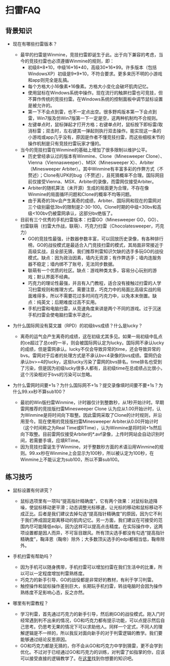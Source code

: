 # 扫雷FAQ

## 背景知识

- 现在有哪些扫雷版本？
  - 最早的扫雷是Winmine，竞技扫雷即诞生于此。出于向下兼容的考虑，当今的竞技扫雷也必须遵循Winmine的规则，即：
    - 初级8\*8\*10，中级16\*16\*40，高级30\*16\*99。许多版本（包括WindowsXP）初级是9\*9\*10，不符合要求。更多来历不明的小游戏和app则完全是乱搞。
    - 每个方格大小16像素\*16像素。方格大小变化会破坏肌肉记忆。
    - 使用鼠标在Windows系统中操作。现在流行的触屏扫雷也可竞技，但不算作传统的竞技扫雷。在Windows系统的控制面板中调节鼠标设置是被允许的。
    - 第一下不会点到雷，也不一定点出空。很多野鸡版本第一下会点到雷，Win7版及仿Win7版第一下一定是空，这两种机制均不合规则。
    - 左键单点时，鼠标弹起才打开方格；右键单点时，鼠标按下即标雷/取消标雷；双击时，左右键其一弹起则执行双击操作。能实现这一条的小游戏或app几乎没有，原因是作者不懂竞技扫雷，而这些细枝末节的操作机制是只有竞技扫雷玩家才懂的。
  - 当今的竞技扫雷在Winmine的基础上增加了很多限制以维护公平。
    - 历史曾经承认过的版本有Winmine、Clone（Minesweeper Clone）、Vienna（Viennasweeper）、MSX（Minesweeper X）、Arbiter（Minesweeper Arbiter）。其中Winmine有丰富多彩的作弊方式（不赘述）；Clone有UPK的bug（不赘述），且死猜概率不合理。国际网目前仅接受Vienna、MSX、Arbiter的录像，而雷网仅接受Arbiter。
    - Arbiter的随机算法（未开源）生成的局面更为合理，不存在像Winmine的局面循环问题和Clone的概率不均等问题。
    - 由于离奇的3bv会产生离奇的成绩，Arbiter、国际网和现在的雷网对三个级别最低3bv的限制是2-30-100。Clone时期的中级<30bv和高级<100bv仍被雷网承认，这部分bv绝版了。
  - 目前有三个优秀的手机扫雷版本：扫雷GO（Minesweeper GO，GO）、扫雷联萌（扫雷大作战，联萌）、巧克力扫雷（Chocolatesweeper，巧克力）
    - GO的竞技性最强，计数器参数丰富，可以回放历史录像，有各种排行榜。GO的战役模式是最适合入门竞技扫雷的模式，其局面非常接近于高级实战，且全部无猜，我们推荐判雷知识欠缺的选手多玩GO的战役模式。缺点：因为政治因素，墙内无资源；有作弊选手；墙内连服务器不稳定；墙内绑不了账号，无法同步数据。
    - 联萌有一个优质的社区。缺点：游戏种类太多，容易分心玩别的游戏；默认界面不经典。
    - 巧克力的理论性最强，并且有入门教程，适合没有接触过扫雷的人学习扫雷规则和推理方式。需要注意，巧克力中的局面比高级实战的局面难得多，所以不需要花过多时间在巧克力中，以免本末倒置。缺点：纯英文；后期难度过高不实用。
    - 手机扫雷和电脑扫雷，从竞速角度来讲是两个不同的游戏。过于沉迷手机扫雷会使电脑扫雷水平退化。

- 为什么国际网没有莫文雄（RPD）的初级bvs成绩？什么是lucky？
  - 离奇的运气会产生离奇的成绩，这在初级尤其多见。如果一局初级中乱点的ce超过了总ce的一半，则会被国际网认定为lucky。国际网不承认lucky的成绩，但是雷网承认。lucky不仅会导致异常的time，还会导致异常的bvs。雷网对于后者的处理方式是不承认bv<4录像的bvs成绩。雷网仍会承认bv>=4的lucky，这些lucky污染了雷网的bvs排名。time排名也受到了污染，但是因为初级lucky很多人都有，且初级time在总成绩占比很小，这个污染相对于bvs的污染可以忽略。

- 为什么雷网时间要+1s？为什么国际网不+1s？提交录像填时间要不要+1s？为什么99.xx秒不算sub100？
  - 最初的Win版扫雷Winmine，计时器仅计到整数秒，从1秒开始计时。早期雷网推荐的竞技版扫雷Minesweeper Clone 认为应从1.00开始计时，认为Winmine是将时间向下取整。因此雷网采取了Clone的计时规则，并沿用至今。现在使用的竞技版扫雷Minesweeper Arbiter从0.00开始计时（这个时间称之为Real Time或RTime），认为Winmine是将时间+1s然后向下取整。目前雷网仅接受Arbiter的*.avf录像，上传时网站会自动识别时间，若需要手填，应填RTime。
  - 因为竞技扫雷诞生于Winmine，对于整数秒方面的术语沿用Winmine的规则。99.xx秒在Winmine上会显示为100秒，所以被认定为100秒，在Winmine上不能认定为sub100，所以不算sub100。

## 练习技巧

- 鼠标设置有何讲究？
  - 鼠标选项里有一项叫“提高指针精确度”，它有两个效果：对鼠标轨迹降噪，使鼠标移动更平滑；动态调整光标移速，让光标的移动和鼠标移动不成正比。后者是我们建议去掉勾选“提高指针精确度”的原因，因为它不利于我们养成固定距离移动的肌肉记忆。另一方面，我们建议在可接受的范围内尽可能降低edpi，因为这样可以提高点击精度。在实际操作中，这两项设置都是因人而异，不可盲目跟风。所有顶尖选手都没有勾选“提高指针精确度”，鞠泽恩（鞠帝）除外；大多数顶尖选手的edpi都相当低，鞠帝除外。

- 手机扫雷有帮助吗？
  - 因为手机可以随身携带，手机扫雷可以增加扫雷在我们生活中的比重，所以可以一定程度增加判雷熟练度。
  - 巧克力的新手引导、GO的战役都是非常好的教材，有利于学习判雷。
  - 触控操作和鼠标操作差别巨大，长期玩手机扫雷，转战电脑时会因为操作熟练度不足影响心态，反之亦然。

- 哪里有判雷教程？
  - 学习判雷，首先通过巧克力的新手引导，然后刷GO的战役模式。刚入门时经常遇到判不出来的情况，GO和巧克力都有提示功能，可以点提示然后自己思考。仍思考无果的情况下可以求助他人。同样一个定式，不同人的理解逻辑是不一样的，所以我反对面向新手的对于判雷逻辑的教学。我们要能够通过结论反思原因。
  - GO和巧克力都是无猜的，你不会从GO和巧克力中学到猜雷，更不会学到优化。不过对于已经通过GO和巧克力的训练，对判雷了如指掌的你，应该可以接受直接的逻辑教学了。在[这里](https://github.com/putianyi889/Miscellaneous/blob/master/%E6%89%AB%E9%9B%B7/%E6%8A%80%E6%9C%AF%E5%B8%96.md)找到你想要的知识吧。
